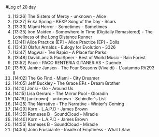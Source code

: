 #Log of 20 day

1. [13:26] The Sisters of Mercy - unknown - Alice
1. [13:27] Erika Spring - KEXP Song of the Day - Scars
1. [13:33] Miami Horror - Sometimes - Sometimes
1. [13:35] Iron Maiden - Somewhere In Time (Digitally Remastered) - The Loneliness of the Long Distance Runner
1. [13:41] Alice Practice [EP] - Alice Practice [EP] - Dolls
1. [13:43] Ólafur Arnalds - Eulogy for Evolution - 3326
1. [13:47] Mogwai - Ten Rapid - A Place for Parks
1. [13:48] DavidLanz & PaulSpeer - Best of World Music - Rain Forest
1. [13:52] Paco - PACO RENTERIA GITANERIAS - Duende
1. [13:59] Janine Jansen - The Four Seasons (Vivaldi) - L'autumno RV293 II
1. [14:02] The Go Find - Miami - City Dreamer
1. [14:05] Jeff Buckley - The Grace EPs - Dream Brother
1. [14:10] Jónsi - Go - Around Us
1. [14:15] Lisa Gerrard - The Mirror Pool - Gloradin
1. [14:19] [unknown] - unknown - Schindler's List
1. [14:25] The Narrative - The Narrative - Winter's Coming
1. [14:29] Korn - L.A.P.D - James Brown
1. [14:35] Rameses B - SoundCloud - Miracle
1. [14:40] Korn - L.A.P.D - James Brown
1. [14:55] Rameses B - SoundCloud - Miracle
1. [14:56] John Frusciante - Inside of Emptiness - What I Saw
